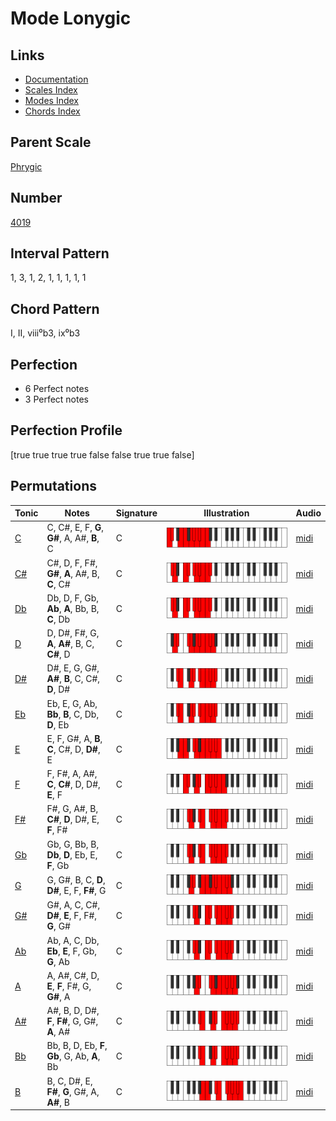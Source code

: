 # Mode Lonygic

## Links

- [Documentation](README.md)
- [Scales Index](Scales.md)
- [Modes Index](Modes.md)
- [Chords Index](Chords.md)

## Parent Scale

[Phrygic](ScalePhrygic.md)

## Number

[4019](https://ianring.com/musictheory/scales/4019)

## Interval Pattern

1, 3, 1, 2, 1, 1, 1, 1, 1

## Chord Pattern

I, II, viii⁰b3, ix⁰b3

## Perfection

- 6 Perfect notes
- 3 Perfect notes

## Perfection Profile

[true true true true false false true true false]

## Permutations

| Tonic | Notes | Signature | Illustration | Audio |
|-------|-------|-----------|--------------|-------|
| [C](ModeCNaturalLonygic.md) | C, C#, E, F, **G**, **G#**, A, A#, **B**, C | C | ![CNaturalLonygic](ModeCNaturalLonygic.png) | [midi](https://github.com/edipermadi/music/blob/main/docs/ModeCNaturalLonygic.mid?raw=true) |
| [C#](ModeCSharpLonygic.md) | C#, D, F, F#, **G#**, **A**, A#, B, **C**, C# | C | ![CSharpLonygic](ModeCSharpLonygic.png) | [midi](https://github.com/edipermadi/music/blob/main/docs/ModeCSharpLonygic.mid?raw=true) |
| [Db](ModeDFlatLonygic.md) | Db, D, F, Gb, **Ab**, **A**, Bb, B, **C**, Db | C | ![DFlatLonygic](ModeDFlatLonygic.png) | [midi](https://github.com/edipermadi/music/blob/main/docs/ModeDFlatLonygic.mid?raw=true) |
| [D](ModeDNaturalLonygic.md) | D, D#, F#, G, **A**, **A#**, B, C, **C#**, D | C | ![DNaturalLonygic](ModeDNaturalLonygic.png) | [midi](https://github.com/edipermadi/music/blob/main/docs/ModeDNaturalLonygic.mid?raw=true) |
| [D#](ModeDSharpLonygic.md) | D#, E, G, G#, **A#**, **B**, C, C#, **D**, D# | C | ![DSharpLonygic](ModeDSharpLonygic.png) | [midi](https://github.com/edipermadi/music/blob/main/docs/ModeDSharpLonygic.mid?raw=true) |
| [Eb](ModeEFlatLonygic.md) | Eb, E, G, Ab, **Bb**, **B**, C, Db, **D**, Eb | C | ![EFlatLonygic](ModeEFlatLonygic.png) | [midi](https://github.com/edipermadi/music/blob/main/docs/ModeEFlatLonygic.mid?raw=true) |
| [E](ModeENaturalLonygic.md) | E, F, G#, A, **B**, **C**, C#, D, **D#**, E | C | ![ENaturalLonygic](ModeENaturalLonygic.png) | [midi](https://github.com/edipermadi/music/blob/main/docs/ModeENaturalLonygic.mid?raw=true) |
| [F](ModeFNaturalLonygic.md) | F, F#, A, A#, **C**, **C#**, D, D#, **E**, F | C | ![FNaturalLonygic](ModeFNaturalLonygic.png) | [midi](https://github.com/edipermadi/music/blob/main/docs/ModeFNaturalLonygic.mid?raw=true) |
| [F#](ModeFSharpLonygic.md) | F#, G, A#, B, **C#**, **D**, D#, E, **F**, F# | C | ![FSharpLonygic](ModeFSharpLonygic.png) | [midi](https://github.com/edipermadi/music/blob/main/docs/ModeFSharpLonygic.mid?raw=true) |
| [Gb](ModeGFlatLonygic.md) | Gb, G, Bb, B, **Db**, **D**, Eb, E, **F**, Gb | C | ![GFlatLonygic](ModeGFlatLonygic.png) | [midi](https://github.com/edipermadi/music/blob/main/docs/ModeGFlatLonygic.mid?raw=true) |
| [G](ModeGNaturalLonygic.md) | G, G#, B, C, **D**, **D#**, E, F, **F#**, G | C | ![GNaturalLonygic](ModeGNaturalLonygic.png) | [midi](https://github.com/edipermadi/music/blob/main/docs/ModeGNaturalLonygic.mid?raw=true) |
| [G#](ModeGSharpLonygic.md) | G#, A, C, C#, **D#**, **E**, F, F#, **G**, G# | C | ![GSharpLonygic](ModeGSharpLonygic.png) | [midi](https://github.com/edipermadi/music/blob/main/docs/ModeGSharpLonygic.mid?raw=true) |
| [Ab](ModeAFlatLonygic.md) | Ab, A, C, Db, **Eb**, **E**, F, Gb, **G**, Ab | C | ![AFlatLonygic](ModeAFlatLonygic.png) | [midi](https://github.com/edipermadi/music/blob/main/docs/ModeAFlatLonygic.mid?raw=true) |
| [A](ModeANaturalLonygic.md) | A, A#, C#, D, **E**, **F**, F#, G, **G#**, A | C | ![ANaturalLonygic](ModeANaturalLonygic.png) | [midi](https://github.com/edipermadi/music/blob/main/docs/ModeANaturalLonygic.mid?raw=true) |
| [A#](ModeASharpLonygic.md) | A#, B, D, D#, **F**, **F#**, G, G#, **A**, A# | C | ![ASharpLonygic](ModeASharpLonygic.png) | [midi](https://github.com/edipermadi/music/blob/main/docs/ModeASharpLonygic.mid?raw=true) |
| [Bb](ModeBFlatLonygic.md) | Bb, B, D, Eb, **F**, **Gb**, G, Ab, **A**, Bb | C | ![BFlatLonygic](ModeBFlatLonygic.png) | [midi](https://github.com/edipermadi/music/blob/main/docs/ModeBFlatLonygic.mid?raw=true) |
| [B](ModeBNaturalLonygic.md) | B, C, D#, E, **F#**, **G**, G#, A, **A#**, B | C | ![BNaturalLonygic](ModeBNaturalLonygic.png) | [midi](https://github.com/edipermadi/music/blob/main/docs/ModeBNaturalLonygic.mid?raw=true) |
